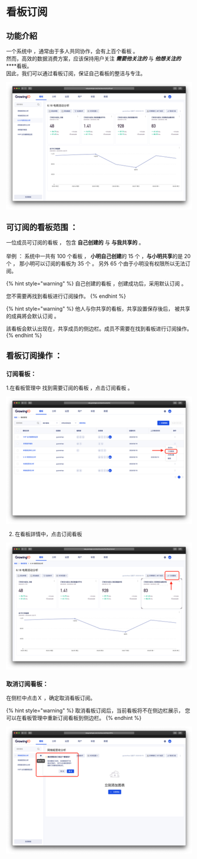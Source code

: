 # 看板订阅

## 功能介紹

一个系统中 ，通常由于多人共同协作，会有上百个看板 。  
然而，高效的数据消费方案，应该保持用户关注  _**需要他关注的**_ 与 _**他想关注的**_ ****看板。  
因此，我们可以通过看板订阅，保证自己看板的整洁与专注。

![](../../.gitbook/assets/ying-mu-jie-tu-20200610-xia-wu-12.54.21.png)

## 可订阅的看板范围  ：

一位成员可订阅的看板 ， 包含 **自己创建的** 与 **与我共享的** 。    
‌  
举例 ： 系统中一共有 100 个看板 ， **小明自己创建**的 15 个 ，**与小明共享**的是 20 个 ， 那小明可以订阅的看板为 35 个 。   另外 65 个由于小明没有权限所以无法订阅。

{% hint style="warning" %}
自己创建的看板 ，创建成功后，采用默认订阅 。

您不需要再找到看板进行订阅操作。
{% endhint %}

{% hint style="warning" %}
他人与你共享的看板，共享設置保存後后， 被共享的成員將会默认订阅 。 

該看板会默认出现在，共享成员的侧边栏。成员不需要在找到看板进行订阅操作。
{% endhint %}



## 看板订阅操作 ：



### 订阅看板：

1.在看板管理中 找到需要订阅的看板 ，点击订阅看板 。

![](../../.gitbook/assets/ying-mu-jie-tu-20200610-xia-wu-1.08.42.png)

2. 在看板詳情中，点击订阅看板

![](../../.gitbook/assets/ying-mu-jie-tu-20200610-xia-wu-1.11.13.png)

### 取消订阅看板：

在侧栏中点击Ｘ ，确定取消看板订阅。

{% hint style="warning" %}
取消看板订阅后，当前看板将不在侧边栏展示， 您可以在看板管理中重新订阅看板到侧边栏。
{% endhint %}

![](../../.gitbook/assets/ying-mu-jie-tu-20200610-xia-wu-1.13.06.png)

